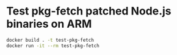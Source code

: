 # Test pkg-fetch patched Node.js binaries on ARM

```bash
docker build . -t test-pkg-fetch
docker run -it --rm test-pkg-fetch
```
